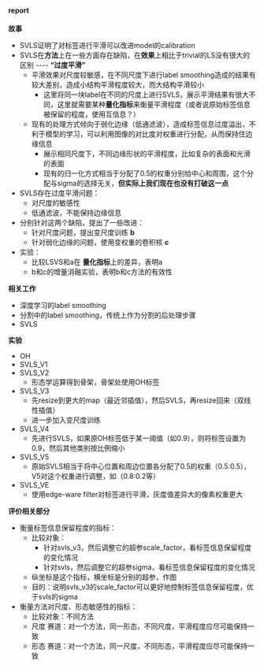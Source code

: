 #### report

**故事**

- SVLS证明了对标签进行平滑可以改进model的calibration
- SVLS在**方法**上在一些方面存在缺陷，在**效果**上相比于trivial的LS没有很大的区别 ---- **“过度平滑”**
  - 平滑效果对尺度较敏感，在不同尺度下进行label smoothing造成的结果有较大差别，造成小结构平滑程度较大，而大结构平滑较小
    - 这里将同一块label在不同的尺度上进行SVLS，展示平滑结果有很大不同，这里就需要某种**量化指标**来衡量平滑程度（或者说原始标签信息被保留的程度，使用互信息？）
  - 现有的处理方式倾向于弱化边缘（低通滤波），造成标签信息过度溢出，不利于模型的学习，可以利用图像的对比度对权重进行分配，从而保持住边缘信息
    - 展示相同尺度下，不同边缘形状的平滑程度，比如复杂的表面和光滑的表面
    - 现有的归一化方式相当于分配了0.5的权重分别给中心和周围，这个分配与sigma的选择无关，**但实际上我们现在也没有打破这一点**
- SVLS存在过度平滑问题：
  - 对尺度的敏感性
  - 低通滤波，不能保持边缘信息
- 分别针对这两个缺陷，提出了一些改进：
  - 针对尺度问题，提出变尺度训练 **b**
  - 针对弱化边缘的问题，使用变权重的卷积核 **c**
- 实验：
  - 比较LSVS和a在 **量化指标**上的差异，表明a
  - b和c的增量消融实验，表明b和c方法的有效性

**相关工作**

- 深度学习的label smoothing
- 分割中的label smoothing，传统上作为分割的后处理步骤
- SVLS

**实验**

- OH
- SVLS_V1
- SVLS_V2
  - 形态学运算得到骨架，骨架处使用OH标签
- SVLS_V3
  - 先resize到更大的map（最近邻插值），然后SVLS，再resize回来（双线性插值）
  - 进一步加入变尺度训练
- SVLS_V4
  - 先进行SVLS，如果原OH标签低于某一阈值（如0.9），则将标签设置为0.9，然后其他类别按比例缩小
- SVLS_V5
  - 原始SVLS相当于将中心位置和周边位置各分配了0.5的权重（0.5:0.5），V5对这个权重进行调整，如（0.8:0.2等）
- SVLS_VE
  - 使用edge-ware filter对标签进行平滑，灰度值差异大的像素权重更大

**评价相关部分**

- 衡量标签信息保留程度的指标：
  - 比较对象：
    - 针对svls_v3，然后调整它的超参scale_factor，看标签信息保留程度的变化情况
    - 针对svls，然后调整它的超参sigma，看标签信息保留程度的变化情况
  - 纵坐标是这个指标，横坐标是分别的超参，作图
  - 目的：说明svls_v3的scale_factor可以更好地控制标签信息保留程度，优于svls的sigma
- 衡量方法对尺度、形态敏感性的指标：
  - 比较对象：不同方法
  - 尺度 赛道：对一个方法，同一形态，不同尺度，平滑程度应尽可能保持一致
  - 形态 赛道：对一个方法，同一尺度，不同形态，平滑程度应尽可能保持一致
